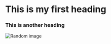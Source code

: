 # This is my first heading

### This is another heading

<img src="https://picsum.photos/id/103/400" alt="Random image" />
